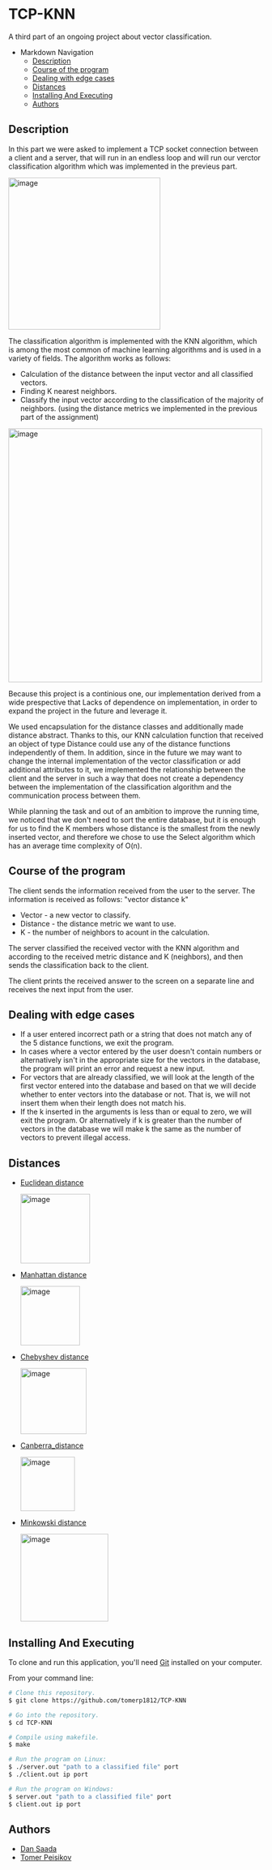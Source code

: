 # TCP-KNN
A third part of an ongoing project about vector classification.

<!-- TOC -->
- Markdown Navigation
    - [Description](#Description)
    - [Course of the program](#Course-of-the-program)
    - [Dealing with edge cases](#Dealing-with-edge-cases)
    - [Distances](#Distances)
    - [Installing And Executing](#Installing-And-Executing)
    - [Authors](#Authors)
<!-- /TOC -->

## Description

In this part we were asked to implement a TCP socket connection between a client and a server, that will run in an endless loop and will run our verctor classification algorithm which was implemented in the previeus part.

<img width="300" alt="image" src="https://user-images.githubusercontent.com/112869076/210267297-323a511d-25c7-42ab-9493-fa0617a78b81.png">


The classification algorithm is implemented with the KNN algorithm, which is among the most common of machine learning algorithms and is used in a variety of fields.
The algorithm works as follows:
* Calculation of the distance between the input vector and all classified vectors.
* Finding K nearest neighbors.
* Classify the input vector according to the classification of the majority of neighbors. (using the distance metrics we implemented in the previous part of the assignment)

<img width="501" alt="image" src="https://user-images.githubusercontent.com/112869076/206932807-d6fa4737-e8ad-40cb-b828-bff296607365.png">


Because this project is a continious one, our implementation derived from a wide 
prespective that Lacks of dependence on implementation, in order to expand the project in the future and leverage it.

We used encapsulation for the distance classes and additionally made distance abstract.
Thanks to this, our KNN calculation function that received an object of type Distance could use any of the distance functions independently of them.
In addition, since in the future we may want to change the internal implementation of the vector classification or add additional attributes to it, we implemented the relationship between the client and the server in such a way that does not create a dependency between the implementation of the classification algorithm and the communication process between them.

While planning the task and out of an ambition to improve the running time, we noticed that we don't need to sort the entire database, but it is enough for us to find the K members whose distance is the smallest from the newly inserted vector, and therefore we chose to use the Select algorithm which has an average time complexity of O(n).

## Course of the program

The client sends the information received from the user to the server. The information is received as follows: "vector distance k"
* Vector - a new vector to classify.
* Distance - the distance metric we want to use.
* K - the number of neighbors to acount in the calculation.

The server classified the received vector with the KNN algorithm and according to the received metric distance and K (neighbors), and then sends the classification back to the client.

The client prints the received answer to the screen on a separate line and receives the next input from the user.

## Dealing with edge cases

* If a user entered incorrect path or a string that does not match any of the 5 distance functions, we exit the program.
* In cases where a vector entered by the user doesn't contain numbers or alternatively isn't in the appropriate size for the vectors in the database, the program       will print an error and request a new input.
* For vectors that are already classified, we will look at the length of the first vector entered into the database and based on that we will decide whether to       enter vectors into the database or not. That is, we will not insert them when their length does not match his.
* If the k inserted in the arguments is less than or equal to zero, we will exit the program. Or alternatively if k is greater than the number of vectors in the       database we will make k the same as the number of vectors to prevent illegal access.

## Distances

* <a href="https://en.wikipedia.org/wiki/Euclidean_distance">Euclidean distance<a name="">

  <img width="137" alt="image" src="https://user-images.githubusercontent.com/112869076/201759198-da035808-d982-4b36-bc8c-a475d4bb8d48.png">

* <a href="https://en.wikipedia.org/wiki/Taxicab_geometry">Manhattan distance<a name="">

  <img width="117" alt="image" src="https://user-images.githubusercontent.com/112869076/201761310-950f98b8-851c-4e92-b8ec-8c58fe2432d7.png">

  
* <a href="https://en.wikipedia.org/wiki/Chebyshev_distance">Chebyshev distance<a name="">

  <img width="130" alt="image" src="https://user-images.githubusercontent.com/112869076/201761602-326e2be1-445d-47cb-85d3-a339f4257951.png">

  
* <a href="https://en.wikipedia.org/wiki/Canberra_distance">Canberra_distance<a name="">

  <img width="107" alt="image" src="https://user-images.githubusercontent.com/112869076/201761855-d768aa00-8525-452d-b4d0-b5a285eb2866.png">

  
* <a href="https://en.wikipedia.org/wiki/Minkowski_distance">Minkowski distance<a name="">

  <img width="173" alt="image" src="https://user-images.githubusercontent.com/112869076/201762252-08b6bad3-ce25-442d-b172-f130fd42c5e5.png">


## Installing And Executing
    
To clone and run this application, you'll need [Git](https://git-scm.com) installed on your computer.
  
From your command line:

  
```bash
# Clone this repository.
$ git clone https://github.com/tomerp1812/TCP-KNN

# Go into the repository.
$ cd TCP-KNN

# Compile using makefile.
$ make
```

```bash
# Run the program on Linux:
$ ./server.out "path to a classified file" port
$ ./client.out ip port
```

```bash
# Run the program on Windows:
$ server.out "path to a classified file" port
$ client.out ip port
```

  
## Authors
- [Dan Saada](https://github.com/DanSaada)
- [Tomer Peisikov](https://github.com/tomerp1812)
